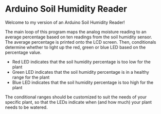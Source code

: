 # Arduino Soil Humidity Reader

Welcome to my version of an Arduino Soil Humidity Reader! 

The main loop of this program maps the analog moisture reading to an average percentage based on ten readings from the soil humidity sensor. The average percentage is printed onto the LCD screen. Then, conditionals determine whether to light up the red, green or blue LED based on the percentage value. 

- Red LED indicates that the soil humidity percentage is too low for the plant
- Green LED indicates that the soil humidity percentage is in a healthy range for the plant
- Blue LED indicates that the soil humidity percentage is too high for the plant

The conditional ranges should be customized to suit the needs of your specific plant, so that the LEDs indicate when (and how much) your plant needs to be watered.

